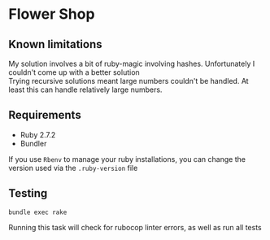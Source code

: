 # Flower Shop

## Known limitations
My solution involves a bit of ruby-magic involving hashes. Unfortunately I couldn't come up with a better solution \
Trying recursive solutions meant large numbers couldn't be handled. At least this can handle relatively large numbers.

## Requirements
* Ruby 2.7.2
* Bundler

If you use `Rbenv` to manage your ruby installations, you can change the version used via the `.ruby-version` file

## Testing
`bundle exec rake`

Running this task will check for rubocop linter errors, as well as run all tests


